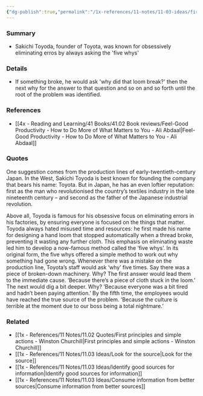 ```yaml
---
{"dg-publish":true,"permalink":"/1x-references/11-notes/11-03-ideas/first-principles-ask-why-five-times/","title":"First principles - ask why five times","created":"2024-04-10T20:41:30.510+03:00","updated":"2024-04-10T20:44:54.403+03:00"}
---
```



### Summary
- Sakichi Toyoda, founder of Toyota, was known for obsessively eliminating erros by always asking the 'five whys'

### Details
- If something broke, he would ask 'why did that loom break?' then the next why for the answer to that question and so on and so forth until the root of the problem was identified.

### References
- [[4x - Reading and Learning/41 Books/41.02 Book reviews/Feel-Good Productivity - How to Do More of What Matters to You - Ali Abdaal\|Feel-Good Productivity - How to Do More of What Matters to You - Ali Abdaal]]

### Quotes
One suggestion comes from the production lines of early-twentieth-century Japan. In the West, Sakichi Toyoda is best known for founding the company that bears his name: Toyota. But in Japan, he has an even loftier reputation: first as the man who revolutionised the country’s textiles industry in the late nineteenth century – and second as the father of the Japanese industrial revolution. 

Above all, Toyoda is famous for his obsessive focus on eliminating errors in his factories, by ensuring everyone is focused on the things that matter. Toyoda always hated misused time and resources: he first made his name for designing a hand loom that stopped automatically when a thread broke, preventing it wasting any further cloth. This emphasis on eliminating waste led him to develop a now-famous method called the ‘five whys’. In its original form, the five whys offered a simple method to work out why something had gone wrong. Whenever there was a mistake on the production line, Toyota’s staff would ask ‘why’ five times. Say there was a piece of broken-down machinery. Why? The first answer would lead them to the immediate cause. ‘Because there’s a piece of cloth stuck in the loom.’ The next would dig a bit deeper. Why? ‘Because everyone was a bit tired and hadn’t been paying attention.’ By the fifth time, the employees would have reached the true source of the problem. ‘Because the culture is terrible at the moment due to our boss being a total nightmare.’ 


### Related
- [[1x - References/11 Notes/11.02 Quotes/First principles and simple actions - Winston Churchill\|First principles and simple actions - Winston Churchill]]
- [[1x - References/11 Notes/11.03 Ideas/Look for the source\|Look for the source]]
- [[1x - References/11 Notes/11.03 Ideas/Identify good sources for information\|Identify good sources for information]]
- [[1x - References/11 Notes/11.03 Ideas/Consume information from better sources\|Consume information from better sources]]
